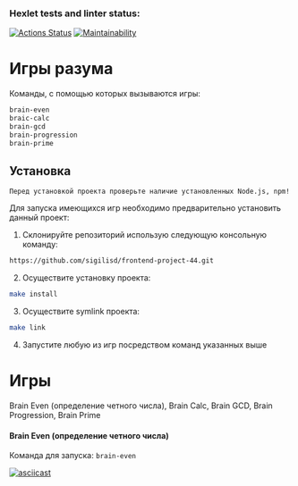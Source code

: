 ### Hexlet tests and linter status:
[![Actions Status](https://github.com/sigilisd/frontend-project-44/actions/workflows/hexlet-check.yml/badge.svg)](https://github.com/sigilisd/frontend-project-44/actions)
[![Maintainability](https://api.codeclimate.com/v1/badges/418e8fc5cd622487d206/maintainability)](https://codeclimate.com/github/sigilisd/frontend-project-44/maintainability)

# Игры разума

Команды, с помощью которых вызываются игры:

```bash
brain-even
braic-calc
brain-gcd
brain-progression
brain-prime
```

## Установка

```
Перед установкой проекта проверьте наличие установленных Node.js, npm!
```

Для запуска имеющихся игр необходимо предварительно установить данный проект:

1. Склонируйте репозиторий использую следующую консольную команду:

```bash
https://github.com/sigilisd/frontend-project-44.git
```

2. Осуществите установку проекта:

```bash
make install
```

3. Осуществите symlink проекта:

```bash
make link
```

4. Запустите любую из игр посредством команд указанных выше

# Игры

Brain Even (определение четного числа),
Brain Calc,
Brain GCD,
Brain Progression,
Brain Prime

#### Brain Even (определение четного числа)

Команда для запуска: `brain-even`

[![asciicast](https://asciinema.org/a/9yGhJvHZsZ0MOqfxxhrVk0tpA.svg)](https://asciinema.org/a/9yGhJvHZsZ0MOqfxxhrVk0tpA)
